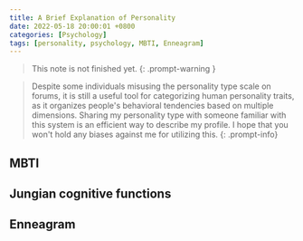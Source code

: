 ```yaml
---
title: A Brief Explanation of Personality
date: 2022-05-18 20:00:01 +0800
categories: [Psychology]
tags: [personality, psychology, MBTI, Enneagram]
---
```


 > This note is not finished yet. 
{: .prompt-warning }

> Despite some individuals misusing the personality type scale on forums, it is still a useful tool for categorizing human personality traits, as it organizes people's behavioral tendencies based on multiple dimensions. Sharing my personality type with someone familiar with this system is an efficient way to describe my profile. I hope that you won't hold any biases against me for utilizing this.
{: .prompt-info}

## MBTI


## Jungian cognitive functions



## Enneagram
